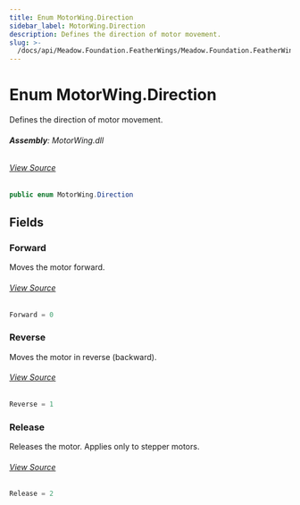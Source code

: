 ```yaml
---
title: Enum MotorWing.Direction
sidebar_label: MotorWing.Direction
description: Defines the direction of motor movement.
slug: >-
  /docs/api/Meadow.Foundation.FeatherWings/Meadow.Foundation.FeatherWings/MotorWing.Direction
---
```

# Enum MotorWing.Direction
Defines the direction of motor movement.

###### **Assembly**: MotorWing.dll
###### [View Source](https://github.com/WildernessLabs/Meadow.Foundation.FeatherWings.git/blob/develop/Source/MotorWing/Driver/MotorWing.Enums.cs#L70)
```csharp title="Declaration"
public enum MotorWing.Direction
```
## Fields
### Forward
Moves the motor forward.
###### [View Source](https://github.com/WildernessLabs/Meadow.Foundation.FeatherWings.git/blob/develop/Source/MotorWing/Driver/MotorWing.Enums.cs#L75)
```csharp title="Declaration"
Forward = 0
```
### Reverse
Moves the motor in reverse (backward).
###### [View Source](https://github.com/WildernessLabs/Meadow.Foundation.FeatherWings.git/blob/develop/Source/MotorWing/Driver/MotorWing.Enums.cs#L79)
```csharp title="Declaration"
Reverse = 1
```
### Release
Releases the motor. Applies only to stepper motors.
###### [View Source](https://github.com/WildernessLabs/Meadow.Foundation.FeatherWings.git/blob/develop/Source/MotorWing/Driver/MotorWing.Enums.cs#L83)
```csharp title="Declaration"
Release = 2
```
